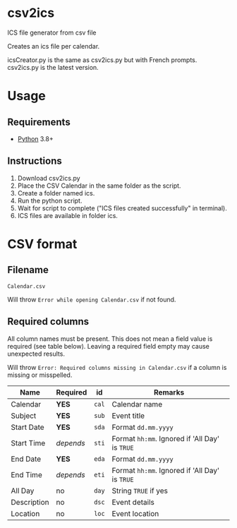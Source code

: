 # csv2ics
ICS file generator from csv file

Creates an ics file per calendar.

icsCreator.py is the same as csv2ics.py but with French prompts.
csv2ics.py is the latest version.

# Usage
## Requirements
- [Python](https://www.python.org/downloads/) 3.8+

## Instructions
1. Download csv2ics.py
2. Place the CSV Calendar in the same folder as the script.
3. Create a folder named ics.
4. Run the python script.
5. Wait for script to complete ("ICS files created successfully" in terminal).
6. ICS files are available in folder ics.

# CSV format
## Filename
`Calendar.csv`

Will throw `Error while opening Calendar.csv` if not found.

## Required columns
All column names must be present. This does not mean a field value is required (see table below). Leaving a required field empty may cause unexpected results.

Will throw `Error: Required columns missing in Calendar.csv` if a column is missing or misspelled.

| Name        | Required  | id    | Remarks                                        |
| ----------- | --------- | ----- | ---------------------------------------------- |
| Calendar    | **YES**   | `cal` | Calendar name                                  |
| Subject     | **YES**   | `sub` | Event title                                    |
| Start Date  | **YES**   | `sda` | Format `dd.mm.yyyy`                            |
| Start Time  | *depends* | `sti` | Format `hh:mm`. Ignored if 'All Day' is `TRUE` |
| End Date    | **YES**   | `eda` | Format `dd.mm.yyyy`                            |
| End Time    | *depends* | `eti` | Format `hh:mm`. Ignored if 'All Day' is `TRUE` |
| All Day     | no        | `day` | String `TRUE` if yes                           |
| Description | no        | `dsc` | Event details                                  |
| Location    | no        | `loc` | Event location                                 |
